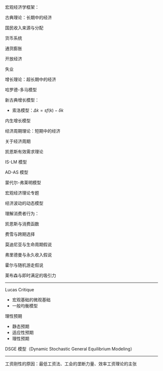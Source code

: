 

宏观经济学框架：



古典理论：长期中的经济

国民收入来源与分配

货币系统

通货膨胀

开放经济

失业



增长理论：超长期中的经济

哈罗德-多马模型

新古典增长模型：

- 索洛模型：$\Delta k = sf(k) - \delta k$

内生增长模型



经济周期理论：短期中的经济

关于经济周期

凯恩斯有效需求理论

IS-LM 模型

AD-AS 模型

蒙代尔-弗莱明模型



宏观经济理论专题

经济波动的动态模型

理解消费者行为：

凯恩斯与消费函数

费雪与跨期选择

莫迪尼亚与生命周期假说

弗里德曼与永久收入假说

霍尔与随机游走假说

莱布森与即时满足的吸引力

---

Lucas Critique

- 宏观基础的微观基础
- 一般均衡模型

理性预期

- 静态预期
- 适应性预期
- 理性预期



DSGE 模型（Dynamic Stochastic General Equilibrium Modeling）



---

工资刚性的原因：最低工资法、工会的垄断力量、效率工资理论的主张


